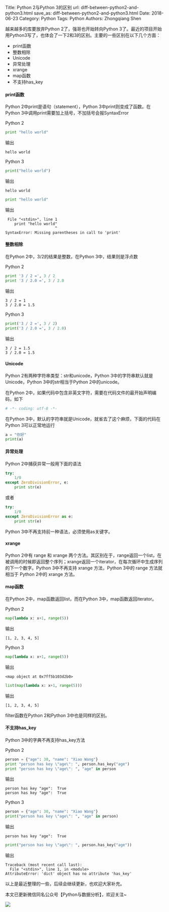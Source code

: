 Title: Python 2与Python 3的区别
url: diff-between-python2-and-python3.html
save_as: diff-between-python2-and-python3.html
Date: 2018-06-23
Category: Python
Tags: Python
Authors: Zhongqiang Shen

越来越多的库要放弃Python 2了，强哥也开始转向Python 3了。最近的项目开始用Python3写了，也体会了一下2和3的区别。主要的一些区别在以下几个方面：

+ print函数
+ 整数相除
+ Unicode
+ 异常处理
+ xrange
+ map函数
+ 不支持has_key





#### print函数

Python 2中print是语句（statement），Python 3中print则变成了函数。在Python 3中调用print需要加上括号，不加括号会报SyntaxError

Python 2

```python
print "hello world"

```

输出

```text
hello world

```




Python 3

```python
print("hello world")

```

输出

```text
hello world

```




```python
print "hello world"

```

输出

```text
 File "<stdin>", line 1
    print "hello world"
                      ^
SyntaxError: Missing parentheses in call to 'print'

```




#### 整数相除

在Python 2中，3/2的结果是整数，在Python 3中，结果则是浮点数

Python 2

```python
print '3 / 2 =', 3 / 2
print '3 / 2.0 =', 3 / 2.0

```

输出

```text
3 / 2 = 1
3 / 2.0 = 1.5

```




Python 3

```python
print('3 / 2 =', 3 / 2)
print('3 / 2.0 =', 3 / 2.0)

```

输出

```text
3 / 2 = 1.5
3 / 2.0 = 1.5

```




#### Unicode

Python 2有两种字符串类型：str和unicode，Python 3中的字符串默认就是Unicode，Python 3中的str相当于Python 2中的unicode。

在Python 2中，如果代码中包含非英文字符，需要在代码文件的最开始声明编码，如下

```python
# -*- coding: utf-8 -*-

```

在Python 3中，默认的字符串就是Unicode，就省去了这个麻烦，下面的代码在Python 3可以正常地运行

```python
a = "你好"
print(a)

```




#### 异常处理

Python 2中捕获异常一般用下面的语法

```python
try:
    1/0 
except ZeroDivisionError, e:
    print str(e)

```

或者

```python
try:
    1/0 
except ZeroDivisionError as e:
    print str(e)

```

Python 3中不再支持前一种语法，必须使用as关键字。




#### xrange

Python 2中有 range 和 xrange 两个方法。其区别在于，range返回一个list，在被调用的时候即返回整个序列；xrange返回一个iterator，在每次循环中生成序列的下一个数字。Python 3中不再支持 xrange 方法，Python 3中的 range 方法就相当于 Python 2中的 xrange 方法。




#### map函数

在Python 2中，map函数返回list，而在Python 3中，map函数返回iterator。

Python 2

```python
map(lambda x: x+1, range(5))

```

输出

```text
[1, 2, 3, 4, 5]

```




Python 3

```python
map(lambda x: x+1, range(5))

```

输出

```text
<map object at 0x7ff5b103d2b0>

```




```python
list(map(lambda x: x+1, range(5)))

```

输出

```text
[1, 2, 3, 4, 5]

```

filter函数在Python 2和Python 3中也是同样的区别。




#### 不支持has\_key

Python 3中的字典不再支持has\_key方法

Python 2

```python
person = {"age": 30, "name": "Xiao Wang"}
print "person has key \"age\": ", person.has_key("age")
print "person has key \"age\": ", "age" in person

```

输出

```text
person has key "age":  True
person has key "age":  True

```




Python 3

```python
person = {"age": 30, "name": "Xiao Wang"}
print("person has key \"age\": ", "age" in person)

```

输出

```text
person has key "age":  True

```




```python
print("person has key \"age\": ", person.has_key("age"))

```

输出

```text
Traceback (most recent call last):
  File "<stdin>", line 1, in <module>
AttributeError: 'dict' object has no attribute 'has_key'

```




以上是最近整理的一些，后续会继续更新，也欢迎大家补充。




本文已更新微信同名公众号【Python与数据分析】，欢迎关注~

![]({static}/images/v2-e9b0b9b9584ccdd3ff4c96b7ecfd8a56_r.jpg)



